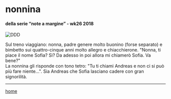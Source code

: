 # nonnina

#### della serie “note a margine” - wk26 2018  
![](https://drive.google.com/uc?id=1lQm9HVw9i76YylbUmrHHcdl1wAU2Ioki "DDD")    
<!--- /interarete070.png  --->  

Sul treno viaggiano: nonna, padre genere molto buonino (forse separato) e bimbetto sui quattro-cinque anni molto allegro e chiacchierone. "Nonna, ti piace il nome Sofia? Sì? Da adesso in poi allora mi chiamerò Sofia. Va bene?"  
La nonnina gli risponde con tono tetro: "Tu ti chiami Andreas e non ci si può più fare niente...".
Sia Andreas che Sofia lasciano cadere con gran signorilità.  

---  
[home](/interarete.md)
